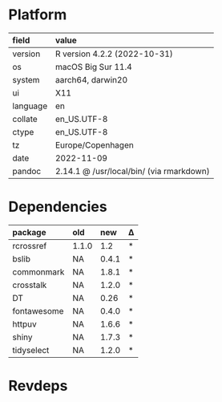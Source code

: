 # Platform

|field    |value                                    |
|:--------|:----------------------------------------|
|version  |R version 4.2.2 (2022-10-31)             |
|os       |macOS Big Sur 11.4                       |
|system   |aarch64, darwin20                        |
|ui       |X11                                      |
|language |en                                       |
|collate  |en_US.UTF-8                              |
|ctype    |en_US.UTF-8                              |
|tz       |Europe/Copenhagen                        |
|date     |2022-11-09                               |
|pandoc   |2.14.1 @ /usr/local/bin/ (via rmarkdown) |

# Dependencies

|package     |old   |new   |Δ  |
|:-----------|:-----|:-----|:--|
|rcrossref   |1.1.0 |1.2   |*  |
|bslib       |NA    |0.4.1 |*  |
|commonmark  |NA    |1.8.1 |*  |
|crosstalk   |NA    |1.2.0 |*  |
|DT          |NA    |0.26  |*  |
|fontawesome |NA    |0.4.0 |*  |
|httpuv      |NA    |1.6.6 |*  |
|shiny       |NA    |1.7.3 |*  |
|tidyselect  |NA    |1.2.0 |*  |

# Revdeps

